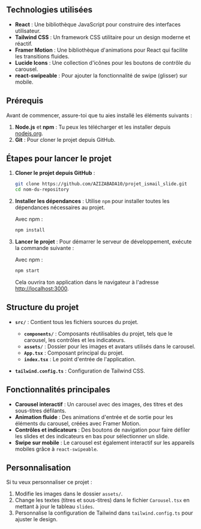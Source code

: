 
## Technologies utilisées

- **React** : Une bibliothèque JavaScript pour construire des interfaces utilisateur.
- **Tailwind CSS** : Un framework CSS utilitaire pour un design moderne et réactif.
- **Framer Motion** : Une bibliothèque d'animations pour React qui facilite les transitions fluides.
- **Lucide Icons** : Une collection d'icônes pour les boutons de contrôle du carousel.
- **react-swipeable** : Pour ajouter la fonctionnalité de swipe (glisser) sur mobile.

## Prérequis

Avant de commencer, assure-toi que tu aies installé les éléments suivants :

1. **Node.js** et **npm** : Tu peux les télécharger et les installer depuis [nodejs.org](https://nodejs.org/).
2. **Git** : Pour cloner le projet depuis GitHub.

## Étapes pour lancer le projet

1. **Cloner le projet depuis GitHub** :
   ```bash
   git clone https://github.com/AZIZABADA10/projet_ismail_slide.git
   cd nom-du-repository
   ```

2. **Installer les dépendances** :
   Utilise `npm`  pour installer toutes les dépendances nécessaires au projet.

   Avec npm :
   ```bash
   npm install
   ```



3. **Lancer le projet** :
   Pour démarrer le serveur de développement, exécute la commande suivante :

   Avec npm :
   ```bash
   npm start
   ```


   Cela ouvrira ton application dans le navigateur à l'adresse [http://localhost:3000](http://localhost:3000).

## Structure du projet

- **`src/`** : Contient tous les fichiers sources du projet.
  - **`components/`** : Composants réutilisables du projet, tels que le carousel, les contrôles et les indicateurs.
  - **`assets/`** : Dossier pour les images et avatars utilisés dans le carousel.
  - **`App.tsx`** : Composant principal du projet.
  - **`index.tsx`** : Le point d'entrée de l'application.

- **`tailwind.config.ts`** : Configuration de Tailwind CSS.

## Fonctionnalités principales

- **Carousel interactif** : Un carousel avec des images, des titres et des sous-titres défilants.
- **Animation fluide** : Des animations d'entrée et de sortie pour les éléments du carousel, créées avec Framer Motion.
- **Contrôles et indicateurs** : Des boutons de navigation pour faire défiler les slides et des indicateurs en bas pour sélectionner un slide.
- **Swipe sur mobile** : Le carousel est également interactif sur les appareils mobiles grâce à `react-swipeable`.

## Personnalisation

Si tu veux personnaliser ce projet :
1. Modifie les images dans le dossier `assets/`.
2. Change les textes (titres et sous-titres) dans le fichier `Carousel.tsx` en mettant à jour le tableau `slides`.
3. Personnalise la configuration de Tailwind dans `tailwind.config.ts` pour ajuster le design.

